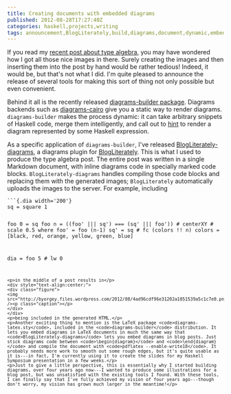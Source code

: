 ```yaml
---
title: Creating documents with embedded diagrams
published: 2012-08-28T17:27:40Z
categories: haskell,projects,writing
tags: announcement,BlogLiterately,build,diagrams,document,dynamic,embedding,hint,LaTeX,Markdown
---
```


<p>If you read my <a href="http://byorgey.wordpress.com/2012/08/24/unordered-tuples-and-type-algebra/">recent post about type algebra</a>, you may have wondered how I got all those nice images in there. Surely creating the images and then inserting them into the post by hand would be rather tedious! Indeed, it would be, but that's not what I did. I'm quite pleased to announce the release of several tools for making this sort of thing not only possible but even convenient.</p>
<p>Behind it all is the recently released <a href="http://hackage.haskell.org/package/diagrams%2Dbuilder">diagrams-builder package</a>. Diagrams backends such as <a href="http://hackage.haskell.org/package/diagrams%2Dcairo">diagrams-cairo</a> give you a static way to render diagrams. <code>diagrams-builder</code> makes the process dynamic: it can take arbitrary snippets of Haskell code, merge them intelligently, and call out to <a href="http://hackage.haskell.org/package/hint">hint</a> to render a diagram represented by some Haskell expression.</p>
<p>As a specific application of <code>diagrams-builder</code>, I've released <a href="http://hackage.haskell.org/package/BlogLiterately%2Ddiagrams">BlogLiterately-diagrams</a>, a diagrams plugin for <a href="http://hackage.haskell.org/package/BlogLiterately">BlogLiterately</a>. This is what I used to produce the type algebra post. The entire post was written in a single Markdown document, with inline diagrams code in specially marked code blocks. <code>BlogLiterately-diagrams</code> handles compiling those code blocks and replacing them with the generated images; <code>BlogLiterately</code> automatically uploads the images to the server. For example, including</p>
<pre><code>```{.dia width='200'}
sq = square 1

foo 0 = sq
foo n = ((foo' ||| sq') === (sq' ||| foo')) # centerXY # scale 0.5
  where 
    foo'   = foo (n-1)
    sq'    = sq # fc (colors !! n)
    colors = [black, red, orange, yellow, green, blue]

dia = foo 5 # lw 0
```</code></pre>
<p>in the middle of a post results in</p>
<div style="text-align:center;">
<div class="figure">
<img src="http://byorgey.files.wordpress.com/2012/08/4ad96cdf96e31202a1851539a5c1c7e0.png" /><p class="caption"></p>
</div>
</div>
<p>being included in the generated HTML.</p>
<p>Another exciting thing to mention is the LaTeX package <code>diagrams-latex.sty</code>, included in the <code>diagrams-builder</code> distribution. It lets you embed diagrams in LaTeX documents in much the same way that <code>BlogLiterately-diagrams</code> lets you embed diagrams in blog posts. Just stick diagrams code between <code>\begin{diagram}</code> and <code>\end{diagram}</code> and compile the document with <code>pdflatex --enable-write18</code>. It probably needs more work to smooth out some rough edges, but it's quite usable as it is---in fact, I'm currently using it to create the slides for my Haskell Symposium presentation in a few weeks.</p>
<p>Just to give a little perspective, this is essentially why I started building diagrams, over four years ago now---I wanted to produce some illustrations for a blog post, but was unsatisfied with the existing tools I found. With these tools, I can finally say that I've fully achieved my vision of four years ago---though don't worry, my vision has grown much larger in the meantime!</p>


